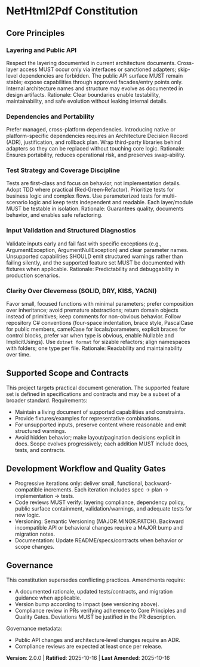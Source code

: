 <!--
Sync Impact Report
- Version change: 1.0.0 → 2.0.0
- Modified principles:
  - Layered Architecture and Facade-Only Public API → Layering and Public API
  - Managed-Only Dependencies and Cross-Platform → Dependencies and Portability
  - Test-First and Coverage Discipline → Test Strategy and Coverage Discipline
  - Input Validation, Contracts, and Structured Warnings → Input Validation and Structured Diagnostics
  - Clarity Over Cleverness (SOLID, DRY, KISS, YAGNI) → Clarity Over Cleverness (unchanged title)
- Added sections: none (content generalized to be architecture-agnostic)
- Removed sections: none (no sections removed, wording de-specificized)
- Templates requiring updates:
  - .specify/templates/plan-template.md ✅ updated
  - .specify/templates/spec-template.md ✅ aligned (no change required)
  - .specify/templates/tasks-template.md ✅ aligned (no change required)
  - .specify/templates/agent-file-template.md ✅ aligned (no change required)
- Follow-up TODOs: TODO(RATIFICATION_DATE) - original adoption date unknown
-->

# NetHtml2Pdf Constitution

## Core Principles

### Layering and Public API
Respect the layering documented in current architecture documents. Cross-layer
access MUST occur only via interfaces or sanctioned adapters; skip-level
dependencies are forbidden. The public API surface MUST remain stable; expose
capabilities through approved facades/entry points only. Internal architecture
names and structure may evolve as documented in design artifacts.
Rationale: Clear boundaries enable testability, maintainability, and safe
evolution without leaking internal details.

### Dependencies and Portability
Prefer managed, cross-platform dependencies. Introducing native or
platform-specific dependencies requires an Architecture Decision Record (ADR),
justification, and rollback plan. Wrap third-party libraries behind adapters so
they can be replaced without touching core logic.
Rationale: Ensures portability, reduces operational risk, and preserves swap‑ability.

### Test Strategy and Coverage Discipline
Tests are first-class and focus on behavior, not implementation details. Adopt
TDD where practical (Red‑Green‑Refactor). Prioritize tests for business logic
and complex flows. Use parameterized tests for multi-scenario logic and keep
tests independent and readable. Each layer/module MUST be testable in isolation.
Rationale: Guarantees quality, documents behavior, and enables safe refactoring.

### Input Validation and Structured Diagnostics
Validate inputs early and fail fast with specific exceptions (e.g.,
ArgumentException, ArgumentNullException) and clear parameter names. Unsupported
capabilities SHOULD emit structured warnings rather than failing silently, and
the supported feature set MUST be documented with fixtures when applicable.
Rationale: Predictability and debuggability in production scenarios.

### Clarity Over Cleverness (SOLID, DRY, KISS, YAGNI)
Favor small, focused functions with minimal parameters; prefer composition over
inheritance; avoid premature abstractions; return domain objects instead of
primitives; keep comments for non-obvious behavior. Follow repository C#
conventions (four-space indentation, brace style, PascalCase for public members,
camelCase for locals/parameters, explicit braces for control blocks, prefer var
when type is obvious, enable Nullable and ImplicitUsings). Use `dotnet format`
for sizable refactors; align namespaces with folders; one type per file. 
Rationale: Readability and maintainability over time.

## Supported Scope and Contracts
This project targets practical document generation. The supported feature set is
defined in specifications and contracts and may be a subset of a broader
standard. Requirements:
- Maintain a living document of supported capabilities and constraints.
- Provide fixtures/examples for representative combinations.
- For unsupported inputs, preserve content where reasonable and emit structured
  warnings.
- Avoid hidden behavior; make layout/pagination decisions explicit in docs.
Scope evolves progressively; each addition MUST include docs, tests, and
contracts.

## Development Workflow and Quality Gates
- Progressive iterations only: deliver small, functional, backward-compatible
  increments. Each iteration includes spec → plan → implementation → tests.
- Code reviews MUST verify: layering compliance, dependency policy, public
  surface containment, validation/warnings, and adequate tests for new logic.
- Versioning: Semantic Versioning (MAJOR.MINOR.PATCH). Backward incompatible API
  or behavioral changes require a MAJOR bump and migration notes.
- Documentation: Update README/specs/contracts when behavior or scope changes.

## Governance
This constitution supersedes conflicting practices. Amendments require:
- A documented rationale, updated tests/contracts, and migration guidance when
  applicable.
- Version bump according to impact (see versioning above).
- Compliance review in PRs verifying adherence to Core Principles and Quality
  Gates. Deviations MUST be justified in the PR description.

Governance metadata:
- Public API changes and architecture‑level changes require an ADR.
- Compliance reviews are expected at least once per release.

**Version**: 2.0.0 | **Ratified**: 2025-10-16 | **Last Amended**: 2025-10-16


